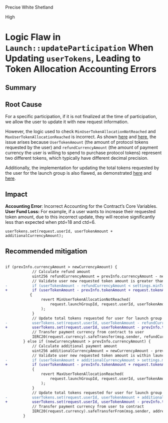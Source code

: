 Precise White Shetland

High

# Logic Flaw in `Launch::updateParticipation` When Updating `userTokens`, Leading to Token Allocation Accounting Errors

## Summary

## Root Cause

For a specific participation, if it is not finalized at the time of participation, we allow the user to update it with new request information.

However, the logic used to check `MinUserTokenAllocationNotReached` and `MaxUserTokenAllocationReached` is incorrect. As shown [here](https://github.com/sherlock-audit/2025-02-rova/blob/53fb6d71d253676bfbd00926e8f217f40c62d8c5/rova-contracts/src/Launch.sol#L355) and [here](https://github.com/sherlock-audit/2025-02-rova/blob/53fb6d71d253676bfbd00926e8f217f40c62d8c5/rova-contracts/src/Launch.sol#L368), the issue arises because `UserTokenAmount` (the amount of protocol tokens requested by the user) and `refundCurrencyAmount` (the amount of payment currency the user is willing to spend to purchase protocol tokens) represent two different tokens, which typically have different decimal precision.

Additionally, the implementation for updating the total tokens requested by the user for the launch group is also flawed, as demonstrated [here](https://github.com/sherlock-audit/2025-02-rova/blob/53fb6d71d253676bfbd00926e8f217f40c62d8c5/rova-contracts/src/Launch.sol#L361) and [here](https://github.com/sherlock-audit/2025-02-rova/blob/53fb6d71d253676bfbd00926e8f217f40c62d8c5/rova-contracts/src/Launch.sol#L361).

## Impact
**Accounting Error**: Incorrect Accounting for the Contract’s Core Variables.
**User Fund Loss:** For example, if a user wants to increase their requested token amount, due to this incorrect update, they will receive significantly less than expected when ptd=18 and ctd=6.
```solidity
userTokens.set(request.userId, userTokenAmount + additionalCurrencyAmount);
```

## Recommended mitigation

```diff

if (prevInfo.currencyAmount > newCurrencyAmount) {
            // Calculate refund amount
            uint256 refundCurrencyAmount = prevInfo.currencyAmount - newCurrencyAmount;
            // Validate user new requested token amount is greater than min token amount per user
-           if (userTokenAmount - refundCurrencyAmount < settings.minTokenAmountPerUser)
+           if (userTokenAmount - prevInfo.tokenAmount + request.tokenAmount <  settings.minTokenAmountPerUser )
           {
                revert MinUserTokenAllocationNotReached(
                    request.launchGroupId, request.userId, userTokenAmount, request.tokenAmount
                );
            }
            // Update total tokens requested for user for launch group
-           userTokens.set(request.userId, userTokenAmount - refundCurrencyAmount);
+           userTokens.set(request.userId, userTokenAmount - prevInfo.tokenAmount + request.tokenAmount);
            // Transfer payment currency from contract to user
            IERC20(request.currency).safeTransfer(msg.sender, refundCurrencyAmount);
        } else if (newCurrencyAmount > prevInfo.currencyAmount) {
            // Calculate additional payment amount
            uint256 additionalCurrencyAmount = newCurrencyAmount - prevInfo.currencyAmount;
            // Validate user new requested token amount is within launch group user allocation limits
-           if (userTokenAmount + additionalCurrencyAmount > settings.maxTokenAmountPerUser)
+           if (userTokenAmount - prevInfo.tokenAmount + request.tokenAmount >  settings.minTokenAmountPerUser
            {
                revert MaxUserTokenAllocationReached(
                    request.launchGroupId, request.userId, userTokenAmount, request.tokenAmount
                );
            }
            // Update total tokens requested for user for launch group
-           userTokens.set(request.userId, userTokenAmount + additionalCurrencyAmount);
+           userTokens.set(request.userId, userTokenAmount - prevInfo.tokenAmount + request.tokenAmount)
            // Transfer payment currency from user to contract
            IERC20(request.currency).safeTransferFrom(msg.sender, address(this), additionalCurrencyAmount);
        }

```